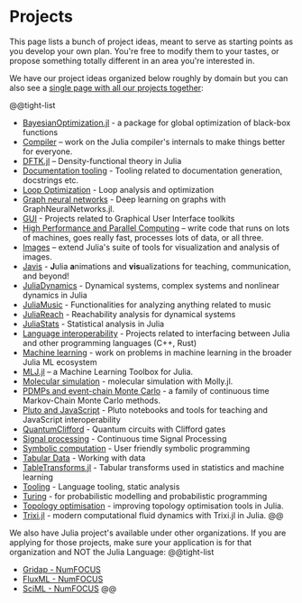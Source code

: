 # Projects

This page lists a bunch of project ideas, meant to serve as starting points as you develop your own plan. You're free to modify them to your tastes, or propose something totally different in an area you're interested in.

We have our project ideas organized below roughly by domain but you can also see a [single page with all our projects together](/jsoc/allprojects):

@@tight-list
* [BayesianOptimization.jl](/jsoc/gsoc/bayesopt/) - a package for global optimization of black-box functions
* [Compiler](/jsoc/gsoc/compiler/) – work on the Julia compiler's internals to make things better for everyone.
* [DFTK.jl](/jsoc/gsoc/dftk/) – Density-functional theory in Julia
* [Documentation tooling](/jsoc/gsoc/documenter/) - Tooling related to documentation generation, docstrings etc.
* [Loop Optimization](/jsoc/gsoc/loopopt/) - Loop analysis and optimization
* [Graph neural networks](/jsoc/gsoc/gnn/) - Deep learning on graphs with GraphNeuralNetworks.jl.
* [GUI](/jsoc/gsoc/gui/) - Projects related to Graphical User Interface toolkits
* [High Performance and Parallel Computing](/jsoc/gsoc/hpc/) – write code that runs on lots of machines, goes really fast, processes lots of data, or all three.
* [Images](/jsoc/gsoc/images/) – extend Julia's suite of tools for visualization and analysis of images.
* [Javis](/jsoc/gsoc/javis/) - **J**ulia **a**nimations and **vis**ualizations for teaching, communication, and beyond!
* [JuliaDynamics](/jsoc/gsoc/juliadynamics/) - Dynamical systems, complex systems and nonlinear dynamics in Julia
* [JuliaMusic](/jsoc/gsoc/juliamusic/) - Functionalities for analyzing anything related to music
* [JuliaReach](/jsoc/gsoc/juliareach/) - Reachability analysis for dynamical systems
* [JuliaStats](/jsoc/gsoc/juliastats/) - Statistical analysis in Julia
* [Language interoperability](/jsoc/gsoc/interop/) - Projects related to interfacing between Julia and other programming languages (C++, Rust)
* [Machine learning](/jsoc/gsoc/machine-learning) - work on problems in machine learning in the broader Julia ML ecosystem
* [MLJ.jl](/jsoc/gsoc/MLJ/) – a Machine Learning Toolbox for Julia.
* [Molecular simulation](/jsoc/gsoc/molly/) - molecular simulation with Molly.jl.
* [PDMPs and event-chain Monte Carlo](/jsoc/gsoc/pdmp/) - a family of continuous time Markov-Chain Monte Carlo methods. 
* [Pluto and JavaScript](/jsoc/gsoc/pluto/) - Pluto notebooks and tools for teaching and JavaScript interoperability
* [QuantumClifford](/jsoc/gsoc/quantumclifford) - Quantum circuits with Clifford gates
* [Signal processing](/jsoc/gsoc/kalmanbucy/) - Continuous time Signal Processing
* [Symbolic computation](/jsoc/gsoc/symbolics/) - User friendly symbolic programming
* [Tabular Data](/jsoc/gsoc/tables/) - Working with data
* [TableTransforms.jl](/jsoc/gsoc/tabletransforms/) - Tabular transforms used in statistics and machine learning
* [Tooling](/jsoc/gsoc/tooling/) - Language tooling, static analysis
* [Turing](/jsoc/gsoc/turing/) - for probabilistic modelling and probabilistic programming
* [Topology optimisation](/jsoc/gsoc/topopt/) - improving topology optimisation tools in Julia.
* [Trixi.jl](/jsoc/gsoc/trixi/) - modern computational fluid dynamics with Trixi.jl in Julia.
@@

We also have Julia project's available under other organizations. If you are applying for those projects, make sure your application is for that organization and NOT the Julia Language:
@@tight-list
* [Gridap - NumFOCUS](https://github.com/numfocus/gsoc#gridap)
* [FluxML - NumFOCUS](https://github.com/numfocus/gsoc#fluxml)
* [SciML - NumFOCUS](https://github.com/numfocus/gsoc#sciml)
@@
